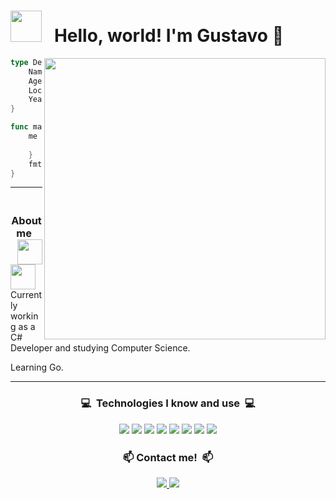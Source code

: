 <h1>
    <img  width=50 src="https://github.com/adeptusgb/adeptusgb/assets/101028265/3637659d-cffb-4a9c-b2db-6a0c1801c1b6"/>
     &nbsp Hello, world! I'm Gustavo 👋 
</h1>

<img width=450 align="right" src="https://github.com/adeptusgb/adeptusgb/assets/101028265/929479e2-8322-4bc0-9016-9a6a98d4ea93"/>

```go
type Dev struct {
	Name              string
	Age               int
	Location          string
	YearsOfExperience int
}

func main() {
	me := Dev{
		"Gustavo Bruno", 21, "Brazil", 1,
	}
	fmt.Println(me)
}
```
---

<h3 align="center">
    &nbsp About me &nbsp
    <img align="right" width=40 src="https://github.com/adeptusgb/adeptusgb/assets/101028265/52efd172-54fe-4c06-9fd9-aace54f40e64">
    <img align="left" width=40 src="https://github.com/adeptusgb/adeptusgb/assets/101028265/52efd172-54fe-4c06-9fd9-aace54f40e64">
</h3>

Currently working as a C# Developer and studying Computer Science.

Learning Go.

---

<h3 align="center">
    <p>💻&nbsp Technologies I know and use &nbsp💻</p>
    <img src="https://img.shields.io/badge/TypeScript-E9498A?style=for-the-badge&logo=typescript&logoColor=white"/>
    <img src="https://img.shields.io/badge/Python-E9498A?style=for-the-badge&logo=python&logoColor=white"/>
    <img src="https://img.shields.io/badge/Java-E9498A?style=for-the-badge&logo=openjdk&logoColor=white"/>
    <img src="https://img.shields.io/badge/C%23-E9498A?style=for-the-badge&logo=visualstudio&logoColor=white"/>
    <img src="https://img.shields.io/badge/Go-E9498A?style=for-the-badge&logo=go&logoColor=white"/>
    <img src="https://img.shields.io/badge/GIT-E9498A?style=for-the-badge&logo=git&logoColor=white"/>
    <img src="https://img.shields.io/badge/PostgreSQL-E9498A?style=for-the-badge&logo=postgresql&logoColor=white"/>
    <img src="https://img.shields.io/badge/MongoDB-E9498A?style=for-the-badge&logo=mongodb&logoColor=white"/>
</h3>
<h3 align="center">
    <p>📫&nbspContact me! &nbsp📫</p>
    <a href="https://www.linkedin.com/in/gustavobrunodemelo/" target="_blank" >
        <img src="https://img.shields.io/badge/LinkedIn-CB97DB?style=for-the-badge&logo=linkedin&logoColor=white" target="_blank">
    </a>
    <a href="mailto:gustavobrunodemelo@gmail.com" target="_blank" >
        <img src="https://img.shields.io/badge/Gmail-CB97DB?style=for-the-badge&logo=gmail&logoColor=white" target="_blank">
    </a>
</h3>

